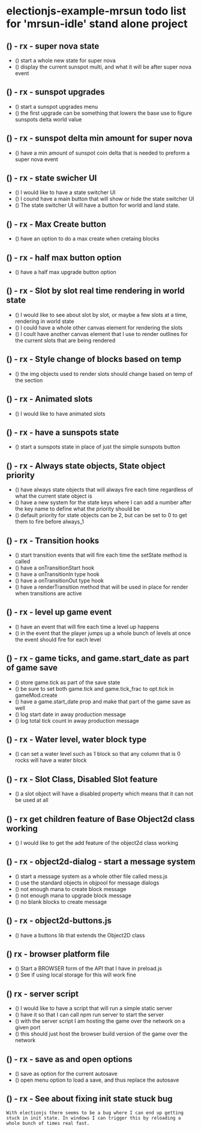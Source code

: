 # electionjs-example-mrsun todo list for 'mrsun-idle' stand alone project

<!-- Plans for 'MrSun idle' -->

<!-------- ----------
 SUNSPOTS
---------- ---------->

## () - rx - super nova state
* () start a whole new state for super nova
* () display the current sunspot multi, and what it will be after super nova event

## () - rx - sunspot upgrades
* () start a sunspot upgrades menu
* () the first upgrade can be something that lowers the base use to figure sunspots delta world value

## () - rx - sunspot delta min amount for super nova
* () have a min amount of sunspot coin delta that is needed to preform a super nova event

<!-------- ----------
 UI
---------- ---------->

## () - rx - state swicher UI
* () I would like to have a state switcher UI
* () I cound have a main button that will show or hide the state switcher UI
* () The state switcher UI will have a button for world and land state.

## () - rx - Max Create button
* () have an option to do a max create when cretaing blocks

## () - rx - half max button option
* () have a half max upgrade button option

<!-------- ----------
 RENDERING / GRAPHICS
---------- ---------->

## () - rx - Slot by slot real time rendering in world state
* () I would like to see about slot by slot, or maybe a few slots at a time, rendering in world state
* () I could have a whole other canvas element for rendering the slots
* () I coult have another canvas element that I use to render outlines for the current slots that are being rendered

## () - rx - Style change of blocks based on temp
* () the img objects used to render slots should change based on temp of the section

## () - rx - Animated slots
* () I would like to have animated slots

<!-------- ----------
 STATE MACHINE
---------- ---------->

## () - rx - have a sunspots state
* () start a sunspots state in place of just the simple sunspots button

## () - rx - Always state objects, State object priority
* () have always state objects that will always fire each time regardless of what the current state object is
* () have a new system for the state keys where I can add a number after the key name to define what the priority should be
* () default priority for state objects can be 2, but can be set to 0 to get them to fire before always\_1

## () - rx - Transition hooks
* () start transition events that will fire each time the setState method is called
* () have a onTransitionStart hook
* () have a onTransitionIn type hook
* () have a onTransitionOut type hook
* () have a renderTransition method that will be used in place for render when transitions are active

<!-------- ----------
 GAME MODULE
---------- ---------->

## () - rx - level up game event
* () have an event that will fire each time a level up happens
* () in the event that the player jumps up a whole bunch of levels at once the event should fire for each level

## () - rx - game ticks, and game.start_date as part of game save
* () store game.tick as part of the save state
* () be sure to set both game.tick and game.tick\_frac to opt.tick in gameMod.create
* () have a game.start\_date prop and make that part of the game save as well
* () log start date in away production message
* () log total tick count in away production message

## () - rx - Water level, water block type
* () can set a water level such as 1 block so that any column that is 0 rocks will have a water block

## () - rx - Slot Class, Disabled Slot feature 
* () a slot object will have a disabled property which means that it can not be used at all

<!-------- ----------
 OBJECT2D class
---------- ---------->

## () - rx get children feature of Base Object2d class working
* () I would like to get the add feature of the object2d class working

## () - rx - object2d-dialog - start a message system
* () start a message system as a whole other file called mess.js
* () use the standard objects in objpool for message dialogs
* () not enough mana to create block message
* () not enough mana to upgrade block message
* () no blank blocks to create message

## () - rx - object2d-buttons.js
* () have a buttons lib that extends the Object2D class

<!-------- ----------
 BROWSER BUILD
---------- ---------->

## () rx - browser platform file
* () Start a BROWSER form of the API that I have in preload.js
* () See if using local storage for this will work fine

## () rx - server script
* () I would like to have a script that will run a simple static server
* () have it so that I can call npm run server to start the server
* () with the server script I am hosting the game over the network on a given port
* () this should just host the browser build version of the game over the network

<!-------- ----------
 ELECTIONJS BUILD FEATURES
---------- ---------->

## () - rx - save as and open options
* () save as option for the current autosave
* () open menu option to load a save, and thus replace the autosave

<!-------- ----------
 BUGS
---------- ---------->

## () - rx - See about fixing init state stuck bug
    With electionjs there seems to be a bug where I can end up getting stuck in init state. In windows I can trigger this by reloading a whole bunch of times real fast.

